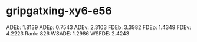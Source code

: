 # gripgatxing-xy6-e56

ADEb: 1.8139
ADEp: 0.7543
ADEv: 2.3103
FDEb: 3.3982
FDEp: 1.4349
FDEv: 4.2223
Rank: 826
WSADE: 1.2986
WSFDE: 2.4243